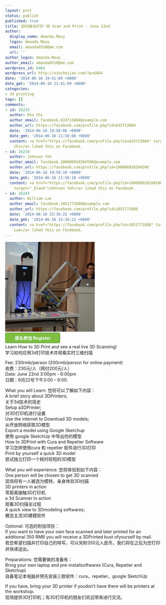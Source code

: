 ```yaml
---
layout: post
status: publish
published: true
title: 3D扫描与打印 3D Scan and Print - June 22nd
author:
  display_name: Amanda.Maxy
  login: Amanda.Maxy
  email: amanda0310@me.com
  url: ''
author_login: Amanda.Maxy
author_email: amanda0310@me.com
wordpress_id: 6464
wordpress_url: http://xinchejian.com/?p=6464
date: '2014-06-16 19:41:09 +0800'
date_gmt: '2014-06-16 11:41:09 +0800'
categories:
- 3d printing
tags: []
comments:
- id: 26233
  author: Min Chi
  author_email: facebook.633713884@example.com
  author_url: https://facebook.com/profile.php?id=633713884
  date: '2014-06-16 19:58:08 +0800'
  date_gmt: '2014-06-16 11:58:08 +0800'
  content: <a href="https://facebook.com/profile.php?id=633713884" target="_blank">Min
    Chi</a> liked this on Facebook.
- id: 26234
  author: Johnson Yeh
  author_email: facebook.100000928204596@example.com
  author_url: https://facebook.com/profile.php?id=100000928204596
  date: '2014-06-16 19:58:10 +0800'
  date_gmt: '2014-06-16 11:58:10 +0800'
  content: <a href="https://facebook.com/profile.php?id=100000928204596"
    target="_blank">Johnson Yeh</a> liked this on Facebook.
- id: 26243
  author: William Lue
  author_email: facebook.1051771888@example.com
  author_url: https://facebook.com/profile.php?id=1051771888
  date: '2014-06-16 23:36:22 +0800'
  date_gmt: '2014-06-16 15:36:22 +0800'
  content: <a href="https://facebook.com/profile.php?id=1051771888" target="_blank">William
    Lue</a> liked this on Facebook.
---
```

<p><a href="/uploads/2014/06/DSC_5975.jpg"><img src="/uploads/2014/06/DSC_5975-290x290.jpg" alt="DSC_5975" width="290" height="290" class="aligncenter size-thumbnail wp-image-6465" /></a><br />
<a style="background: none repeat scroll 0 0 #7EBD40;color: #F2FFFF;font-weight:700;border: 1px solid #4A8F32;border-radius: 4px 4px 4px 4px;cursor: pointer;display: inline-block;font-size: 14px;margin-bottom: 3px;overflow: visible;padding: 6px 30px;text-decoration: none;" href="http://www.vasee.com/event/view.jsp?inid=ff80808145f542f00146a45359f879fe" target="_blank" id="ied_button_show" alt="购买门票3D扫描与打印 3D Scan and Print " title="购买门票">报名参加 Register</a><br />
Learn How to 3D Print and see a real live 3D Scanning!<br />
学习如何应用3d打印技术并观看实时三维扫描</p>
<p>Fee: 230rmb/person (200rmb/person for online payment)<br />
收费：230元/人（网付200元/人）<br />
Date: June 22nd 3:00pm - 6:00pm<br />
日期：6月22号下午3:00 &ndash; 6:00.</p>
<p>What you will Learn: 您将可以了解如下内容：<br />
A brief story about 3DPrinters;<br />
关于3d技术的简史<br />
Setup a3DPrinter;<br />
对3D打印机进行设置<br />
Use the internet to Download 3D models;<br />
从开放网络获取3D模型<br />
Export a model using Google Sketchup<br />
使用 google SketchUp 中导出你的模型<br />
How to 3DPrint with Cura and Repetier Software<br />
学习怎样使用cura 和 repetier 软件进行3D打印<br />
Print by yourself a quick 3D model<br />
尝试独立打印一个耗时较短的3D模型</p>
<p>What you will experience: 您将体验到如下内容：<br />
One person will be chosen to get 3D scanned<br />
现场将有一人被选为模特，亲身体验3D扫描<br />
3D printers in action<br />
零距离接触3D打印机<br />
a 3d Scanner in action<br />
观看3D扫描全过程<br />
A quick view to 3Dmodeling softwares;<br />
概览主流3D建模软件</p>
<p>Optional: 可选的附加项目：<br />
If you want to have your own face scanned and later printed for an additional 350 RMB you will receive a 3DPrinted bust ofyourself by mail.<br />
若您希望扫描并打印自己的特写，可以另附350元人民币，我们将在之后为您打印并快递送出。</p>
<p>Preparations: 您需要做的准备有：<br />
Bring your own laptop and pre-installsoftwares (Cura, Repetier and Sketchup)<br />
自备笔记本电脑并预先安装三款软件：cura，repetier，google SketchUp</p>
<p>If you have, bring your 3D printer if youdon&rsquo;t have there will be printers at the workshop.<br />
现场提供3D打印机；有3D打印机的朋友们欢迎带来进行交流。</p>

